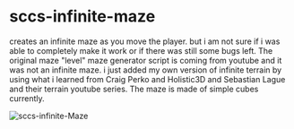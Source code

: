 # sccs-infinite-maze

creates an infinite maze as you move the player. but i am not sure if i was able to completely make it work or if there was still some bugs left. The original maze "level" maze generator script is coming from youtube and it was not an infinite maze. i just added my own version of infinite terrain by using what i learned from Craig Perko and Holistic3D and Sebastian Lague and their terrain youtube series. The maze is made of simple cubes currently. 

<img src="https://i.ibb.co/PYVDJGZ/sccs-infinite-Maze.png" alt="sccs-infinite-Maze" border="0">
